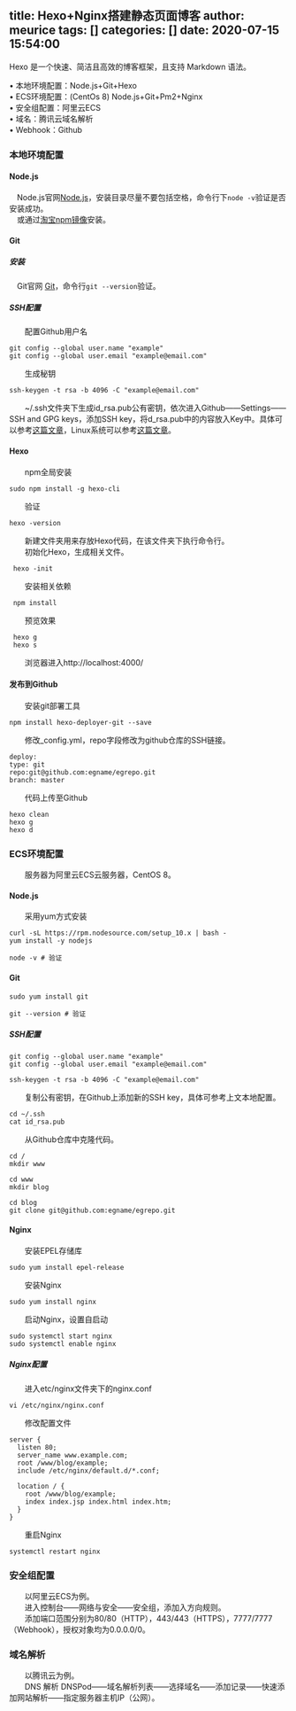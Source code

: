 title: Hexo+Nginx搭建静态页面博客
author: meurice
tags: []
categories: []
date: 2020-07-15 15:54:00
---
Hexo 是一个快速、简洁且高效的博客框架，且支持 Markdown 语法。

• 本地环境配置：Node.js+Git+Hexo <br>
• ECS环境配置：(CentOs 8) Node.js+Git+Pm2+Nginx <br>
• 安全组配置：阿里云ECS <br>
• 域名：腾讯云域名解析 <br>
• Webhook：Github

### 本地环境配置 <br>
#### Node.js <br>
　Node.js官网[Node.js](https://nodejs.org/en/)，安装目录尽量不要包括空格，命令行下```node -v```验证是否安装成功。<br>
　或通过[淘宝npm镜像](https://npm.taobao.org/mirrors/node)安装。
#### Git<br>
##### 安装
　Git官网 [Git](https://git-scm.com/)，命令行```git --version```验证。
##### SSH配置
　　配置Github用户名 <br>
  ```
  git config --global user.name "example"
  git config --global user.email "example@email.com"
  ```
　　生成秘钥
  ```
  ssh-keygen -t rsa -b 4096 -C "example@email.com"
  ```

　　~/.ssh文件夹下生成id_rsa.pub公有密钥，依次进入Github——Settings——SSH and GPG keys，添加SSH key，将d_rsa.pub中的内容放入Key中。具体可以参考[这篇文章](https://blog.csdn.net/playboyanta123/article/details/49611873?utm_medium=distribute.pc_relevant.none-task-blog-BlogCommendFromMachineLearnPai2-1.nonecase&depth_1-utm_source=distribute.pc_relevant.none-task-blog-BlogCommendFromMachineLearnPai2-1.nonecase)，Linux系统可以参考[这篇文章](https://blog.csdn.net/qq_36663951/article/details/78749217?utm_medium=distribute.pc_relevant.none-task-blog-baidujs-1)。
#### Hexo<br>
　　npm全局安装
  ```
  sudo npm install -g hexo-cli
  ```

　　验证
 ```
 hexo -version
 ```

　　新建文件夹用来存放Hexo代码，在该文件夹下执行命令行。  
　　初始化Hexo，生成相关文件。
 ```
  hexo -init
 ```
  
　　安装相关依赖
 ```
  npm install
 ```
  
　　预览效果
 ```
  hexo g
  hexo s
 ```
　　浏览器进入http://localhost:4000/
#### 发布到Github<br>
　　安装git部署工具
  ```
  npm install hexo-deployer-git --save
  ```
　　修改_config.yml，repo字段修改为github仓库的SSH链接。
  ```
  deploy:
  type: git
  repo:git@github.com:egname/egrepo.git
  branch: master
  ```
　　代码上传至Github
  ```
  hexo clean
  hexo g
  hexo d
  ```
  ### ECS环境配置 <br>
  
　　服务器为阿里云ECS云服务器，CentOS 8。
   
  #### Node.js<br>
　　采用yum方式安装
   ```
  curl -sL https://rpm.nodesource.com/setup_10.x | bash -
  yum install -y nodejs
  
  node -v # 验证
  ```
  #### Git <br>
  ```
  sudo yum install git
  
  git --version # 验证
  ```
  ##### SSH配置<br>
  ```
  git config --global user.name "example"
  git config --global user.email "example@email.com"
  
  ssh-keygen -t rsa -b 4096 -C "example@email.com"
  ```
　　复制公有密钥，在Github上添加新的SSH key，具体可参考上文本地配置。
  ```
  cd ~/.ssh
  cat id_rsa.pub
  ```
　　从Github仓库中克隆代码。
  ```
  cd /
  mkdir www
 
  cd www
  mkdir blog
  
  cd blog
  git clone git@github.com:egname/egrepo.git
  ```
  #### Nginx <br>
　　安装EPEL存储库
  ```
  sudo yum install epel-release
  ```
  
　　安装Nginx
  ```
  sudo yum install nginx
  ```
　　启动Nginx，设置自启动
  ```
  sudo systemctl start nginx
  sudo systemctl enable nginx
  ```
  ##### Nginx配置
　　进入etc/nginx文件夹下的nginx.conf
  ```
  vi /etc/nginx/nginx.conf
  ```
　　修改配置文件
  ```
  server {
    listen 80;
    server_name www.example.com;
    root /www/blog/example;
    include /etc/nginx/default.d/*.conf;
    
    location / {
      root /www/blog/example;
      index index.jsp index.html index.htm;
    }
  }
  ```
　　重启Nginx
  ```
  systemctl restart nginx
  ```
### 安全组配置
　　以阿里云ECS为例。  
　　进入控制台——网络与安全——安全组，添加入方向规则。  
　　添加端口范围分别为80/80（HTTP），443/443（HTTPS），7777/7777（Webhook），授权对象均为0.0.0.0/0。
  
### 域名解析
　　以腾讯云为例。  
　　DNS 解析 DNSPod——域名解析列表——选择域名——添加记录——快速添加网站解析——指定服务器主机IP（公网）。